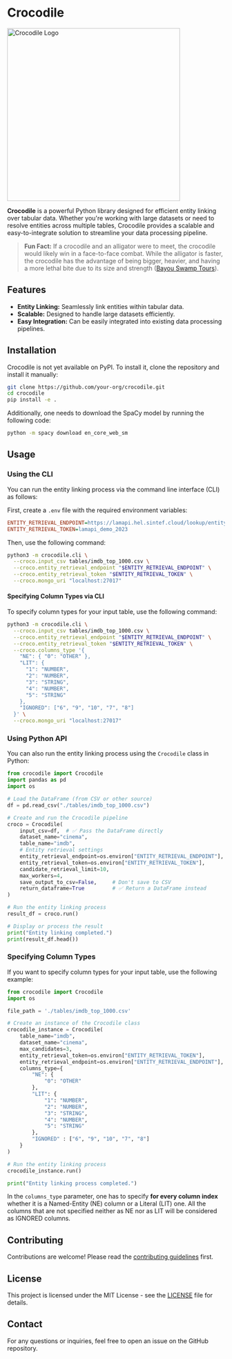# Crocodile

<img src="logo.webp" alt="Crocodile Logo" width="400"/>

**Crocodile** is a powerful Python library designed for efficient entity linking over tabular data. Whether you're working with large datasets or need to resolve entities across multiple tables, Crocodile provides a scalable and easy-to-integrate solution to streamline your data processing pipeline.

> **Fun Fact:** If a crocodile and an alligator were to meet, the crocodile would likely win in a face-to-face combat. While the alligator is faster, the crocodile has the advantage of being bigger, heavier, and having a more lethal bite due to its size and strength ([Bayou Swamp Tours](https://www.bayouswamptours.com/blog/difference-between-alligator-crocodile/)).

## Features

- **Entity Linking:** Seamlessly link entities within tabular data.
- **Scalable:** Designed to handle large datasets efficiently.
- **Easy Integration:** Can be easily integrated into existing data processing pipelines.

## Installation

Crocodile is not yet available on PyPI. To install it, clone the repository and install it manually:

```bash
git clone https://github.com/your-org/crocodile.git
cd crocodile
pip install -e .
```

Additionally, one needs to download the SpaCy model by running the following code:

```bash
python -m spacy download en_core_web_sm
```

## Usage

### Using the CLI
You can run the entity linking process via the command line interface (CLI) as follows:

First, create a `.env` file with the required environment variables:

```ini
ENTITY_RETRIEVAL_ENDPOINT=https://lamapi.hel.sintef.cloud/lookup/entity-retrieval
ENTITY_RETRIEVAL_TOKEN=lamapi_demo_2023
```

Then, use the following command:

```bash
python3 -m crocodile.cli \
  --croco.input_csv tables/imdb_top_1000.csv \
  --croco.entity_retrieval_endpoint "$ENTITY_RETRIEVAL_ENDPOINT" \
  --croco.entity_retrieval_token "$ENTITY_RETRIEVAL_TOKEN" \
  --croco.mongo_uri "localhost:27017"
```

#### Specifying Column Types via CLI
To specify column types for your input table, use the following command:

```bash
python3 -m crocodile.cli \
  --croco.input_csv tables/imdb_top_1000.csv \
  --croco.entity_retrieval_endpoint "$ENTITY_RETRIEVAL_ENDPOINT" \
  --croco.entity_retrieval_token "$ENTITY_RETRIEVAL_TOKEN" \
  --croco.columns_type '{
    "NE": { "0": "OTHER" },
    "LIT": {
      "1": "NUMBER",
      "2": "NUMBER",
      "3": "STRING",
      "4": "NUMBER",
      "5": "STRING"
    },
    "IGNORED": ["6", "9", "10", "7", "8"]
  }' \
  --croco.mongo_uri "localhost:27017"
```

### Using Python API
You can also run the entity linking process using the `Crocodile` class in Python:

```python
from crocodile import Crocodile
import pandas as pd
import os

# Load the DataFrame (from CSV or other source)
df = pd.read_csv("./tables/imdb_top_1000.csv")

# Create and run the Crocodile pipeline
croco = Crocodile(
    input_csv=df,  # ✅ Pass the DataFrame directly
    dataset_name="cinema",
    table_name="imdb",
    # Entity retrieval settings
    entity_retrieval_endpoint=os.environ["ENTITY_RETRIEVAL_ENDPOINT"],
    entity_retrieval_token=os.environ["ENTITY_RETRIEVAL_TOKEN"],
    candidate_retrieval_limit=10,
    max_workers=4,
    save_output_to_csv=False,     # Don't save to CSV
    return_dataframe=True         # ✅ Return a DataFrame instead
)

# Run the entity linking process
result_df = croco.run()

# Display or process the result
print("Entity linking completed.")
print(result_df.head())
```

### Specifying Column Types
If you want to specify column types for your input table, use the following example:

```python
from crocodile import Crocodile
import os

file_path = './tables/imdb_top_1000.csv'

# Create an instance of the Crocodile class
crocodile_instance = Crocodile(
    table_name="imdb",
    dataset_name="cinema",
    max_candidates=3,
    entity_retrieval_token=os.environ["ENTITY_RETRIEVAL_TOKEN"],
    entity_retrieval_endpoint=os.environ["ENTITY_RETRIEVAL_ENDPOINT"],
    columns_type={
        "NE": {
            "0": "OTHER"
        },
        "LIT": {
            "1": "NUMBER",
            "2": "NUMBER",
            "3": "STRING",
            "4": "NUMBER",
            "5": "STRING"
        },
        "IGNORED" : ["6", "9", "10", "7", "8"]
    }
)

# Run the entity linking process
crocodile_instance.run()

print("Entity linking process completed.")
```

In the `columns_type` parameter, one has to specify **for every column index** whether it is a Named-Entity (NE) column or a Literal (LIT) one. All the columns that are not specified neither as NE nor as LIT will be considered as IGNORED columns.

## Contributing

Contributions are welcome! Please read the [contributing guidelines](CONTRIBUTING.md) first.

## License

This project is licensed under the MIT License - see the [LICENSE](LICENSE) file for details.

## Contact

For any questions or inquiries, feel free to open an issue on the GitHub repository.
